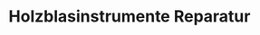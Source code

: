 ---
title: "Holzblasinstrumente Reparatur"
url: /koeln/holzblasinstrumente-reparatur/
shop: Instrumente
---
